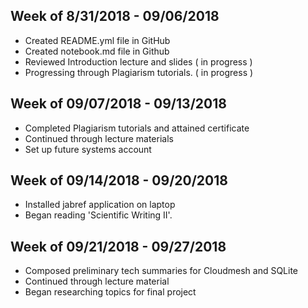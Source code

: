 
## Week of 8/31/2018 - 09/06/2018

* Created README.yml file in GitHub
* Created notebook.md file in Github
* Reviewed Introduction lecture and slides ( in progress )
* Progressing through Plagiarism tutorials. ( in progress )

## Week of 09/07/2018 - 09/13/2018

* Completed Plagiarism tutorials and attained certificate
* Continued through lecture materials
* Set up future systems account

## Week of 09/14/2018 - 09/20/2018

* Installed jabref application on laptop
* Began reading 'Scientific Writing II'. 

## Week of 09/21/2018 - 09/27/2018

* Composed preliminary tech summaries for Cloudmesh and SQLite
* Continued through lecture material
* Began researching topics for final project

